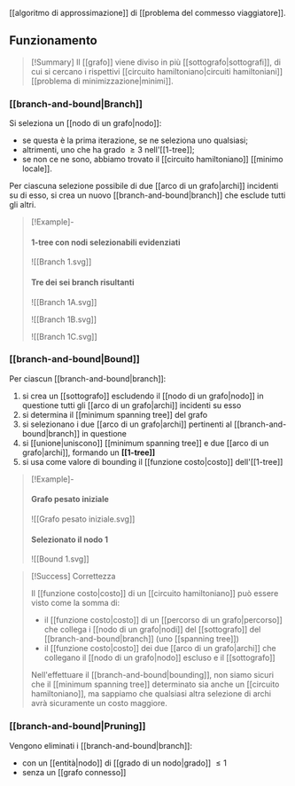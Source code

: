 [[algoritmo di approssimazione]] di [[problema del commesso viaggiatore]].

## Funzionamento

> [!Summary]
> Il [[grafo]] viene diviso in più [[sottografo|sottografi]], di cui si cercano i rispettivi [[circuito hamiltoniano|circuiti hamiltoniani]] [[problema di minimizzazione|minimi]].

### [[branch-and-bound|Branch]]

Si seleziona un [[nodo di un grafo|nodo]]:
- se questa è la prima iterazione, se ne seleziona uno qualsiasi;
- altrimenti, uno che ha grado $\geq 3$ nell'[[1-tree]];
- se non ce ne sono, abbiamo trovato il [[circuito hamiltoniano]] [[minimo locale]].

Per ciascuna selezione possibile di due [[arco di un grafo|archi]] incidenti su di esso, si crea un nuovo [[branch-and-bound|branch]] che esclude tutti gli altri.

> [!Example]-
> 
> #### 1-tree con nodi selezionabili evidenziati
> 
> ![[Branch 1.svg]]
> 
> #### Tre dei sei branch risultanti
> 
> ![[Branch 1A.svg]]
> 
> ![[Branch 1B.svg]]
> 
> ![[Branch 1C.svg]]


### [[branch-and-bound|Bound]]

Per ciascun [[branch-and-bound|branch]]:
1. si crea un [[sottografo]] escludendo il [[nodo di un grafo|nodo]] in questione tutti gli [[arco di un grafo|archi]] incidenti su esso
2. si determina il [[minimum spanning tree]] del grafo
3. si selezionano i due [[arco di un grafo|archi]] pertinenti al [[branch-and-bound|branch]] in questione
4. si [[unione|uniscono]] [[minimum spanning tree]] e due [[arco di un grafo|archi]], formando un **[[1-tree]]**
5. si usa come valore di bounding il [[funzione costo|costo]] dell'[[1-tree]]

> [!Example]-
> 
> #### Grafo pesato iniziale
> ![[Grafo pesato iniziale.svg]]
> 
> #### Selezionato il nodo 1
> ![[Bound 1.svg]]

> [!Success] Correttezza
> 
> Il [[funzione costo|costo]] di un [[circuito hamiltoniano]] può essere visto come la somma di:
> - il [[funzione costo|costo]] di un [[percorso di un grafo|percorso]] che collega i [[nodo di un grafo|nodi]] del [[sottografo]] del [[branch-and-bound|branch]] (uno [[spanning tree]])
> - il [[funzione costo|costo]] dei due [[arco di un grafo|archi]] che collegano il [[nodo di un grafo|nodo]] escluso e il [[sottografo]]
> 
> Nell'effettuare il [[branch-and-bound|bounding]], non siamo sicuri che il [[minimum spanning tree]] determinato sia anche un [[circuito hamiltoniano]], ma sappiamo che qualsiasi altra selezione di archi avrà sicuramente un costo maggiore.

### [[branch-and-bound|Pruning]]

Vengono eliminati i [[branch-and-bound|branch]]:
- con un [[entità|nodo]] di [[grado di un nodo|grado]] $\leq 1$
- senza un [[grafo connesso]]
